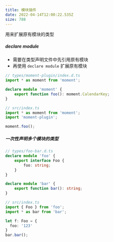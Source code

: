 ```yaml
---
title: 模块插件
date: 2022-04-14T12:00:22.535Z
size: 788
---
```

用来扩展原有模块的类型

##### declare module

- 需要在类型声明文件中先引用原有模块
- 再使用 `declare module` 扩展原有模块

```typescript
// types/moment-plugin/index.d.ts
import * as moment from 'moment';

declare module 'moment' {
    export function foo(): moment.CalendarKey;
}
```

```typescript
// src/index.ts
import * as moment from 'moment';
import 'moment-plugin';

moment.foo();
```

##### 一次性声明多个模块的类型

```typescript
// types/foo-bar.d.ts
declare module 'foo' {
    export interface Foo {
        foo: string;
    }
}

declare module 'bar' {
    export function bar(): string;
}
```

```typescript
// src/index.ts
import { Foo } from 'foo';
import * as bar from 'bar';

let f: Foo = {
  foo: '123'
}
bar.bar();
```

